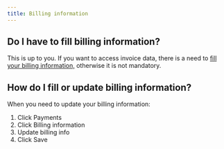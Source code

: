```yaml
---
title: Billing information 
---
```


## Do I have to fill billing information?
This is up to you. If you want to access invoice data, there is a need to [fill your billing information,](#35) otherwise it is not mandatory.

## How do I fill or update billing information?
When you need to update your billing information:
1.	Click Payments
2.	Click Billing information
3.	Update billing info
4.	Click Save

